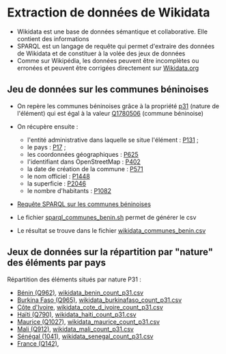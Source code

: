 # Extraction de données de Wikidata

* Wikidata est une base de données sémantique et collaborative. Elle contient des informations
* SPARQL est un langage de requête qui permet d'extraire des données de Wikidata et de constituer à la volée des jeux de données
* Comme sur Wikipédia, les données peuvent être incomplètes ou erronées et peuvent être corrigées directement sur [Wikidata.org](https://www.wikidata.org/wiki/Wikidata:Main_Page)

## Jeu de données sur les communes béninoises

* On repère les communes béninoises grâce à la propriété [p31](https://www.wikidata.org/wiki/Property:P31) (nature de l'élément) qui est égal à la valeur [Q1780506](https://www.wikidata.org/wiki/Q1780506) (commune béninoise)
* On récupère ensuite :
  * l'entité administrative dans laquelle se situe l'élément : [P131](https://www.wikidata.org/wiki/Property:P131) ;  
  * le pays : [P17](https://www.wikidata.org/wiki/Property:P17) ;
  * les coordonnées géographiques : [P625](https://www.wikidata.org/wiki/Property:P625)
  * l'identifiant dans OpenStreetMap : [P402](https://www.wikidata.org/wiki/Property:P402)
  * la date de création de la commune : [P571](https://www.wikidata.org/wiki/Property:P571)
  * le nom officiel : [P1448](https://www.wikidata.org/wiki/Property:P1448)
  * la superficie : [P2046](https://www.wikidata.org/wiki/Property:P2046)
  * le nombre d'habitants : [P1082](https://www.wikidata.org/wiki/Property:P1082)

* [Requête SPARQL sur les communes béninoises](https://query.wikidata.org/#PREFIX%20wd%3A%20%3Chttp%3A%2F%2Fwww.wikidata.org%2Fentity%2F%3E%0APREFIX%20wdt%3A%20%3Chttp%3A%2F%2Fwww.wikidata.org%2Fprop%2Fdirect%2F%3E%0APREFIX%20wikibase%3A%20%3Chttp%3A%2F%2Fwikiba.se%2Fontology%23%3E%0APREFIX%20p%3A%20%3Chttp%3A%2F%2Fwww.wikidata.org%2Fprop%2F%3E%0APREFIX%20v%3A%20%3Chttp%3A%2F%2Fwww.wikidata.org%2Fprop%2Fstatement%2F%3E%0APREFIX%20q%3A%20%3Chttp%3A%2F%2Fwww.wikidata.org%2Fprop%2Fqualifier%2F%3E%0APREFIX%20rdfs%3A%20%3Chttp%3A%2F%2Fwww.w3.org%2F2000%2F01%2Frdf-schema%23%3E%0A%0ASELECT%20%3Fcommune_id%20%3Fcommune_frlabel%20%3Fadministrative_area_id%20%3Fadministrative_area_frlabel%20%3Fcountry_id%20%3Fcountry_frlabel%20%3Fcoord%20%3Flien_osm%20%3Fdate_creation%20%3Fnom_officiel%20%3Fsuperficie%20%3Fpopulation%0AWHERE%0A{%0A%20%20%20%3Fcommune_id%20wdt%3AP31%20wd%3AQ1780506%20.%20%20%20%20%23%20find%20items%20that%20have%20%22instance%20of%20%28P31%29%3A%20commune%20of%20Benin%20%28Q1780506%29%22%0A%20%20%20OPTIONAL%20{%3Fcommune_id%20rdfs%3Alabel%20%3Fcommune_frlabel%20%20filter%20%28lang%28%3Fcommune_frlabel%20%29%20%3D%20%22fr%22%29%20.}%0A%20%20%20OPTIONAL%20{%3Fcommune_id%20wdt%3AP131%20%3Fadministrative_area_id%20.}%0A%20%20%20OPTIONAL%20{%3Fadministrative_area_id%20rdfs%3Alabel%20%3Fadministrative_area_frlabel%20%20filter%20%28lang%28%3Fadministrative_area_frlabel%20%29%20%3D%20%22fr%22%29%20.}%0A%20%20%20OPTIONAL%20{%3Fcommune_id%20wdt%3AP17%20%3Fcountry_id%20.}%0A%20%20%20OPTIONAL%20{%3Fcountry_id%20rdfs%3Alabel%20%3Fcountry_frlabel%20%20filter%20%28lang%28%3Fcountry_frlabel%20%29%20%3D%20%22fr%22%29%20.}%20%20%0A%20%20%20OPTIONAL%20{%3Fcommune_id%20wdt%3AP625%20%3Fcoord}%0A%20%20%20OPTIONAL%20{%3Fcommune_id%20wdt%3AP402%20%3Flien_osm}%0A%20%20%20OPTIONAL%20{%3Fcommune_id%20wdt%3AP571%20%3Fdate_creation}%0A%20%20%20OPTIONAL%20{%3Fcommune_id%20wdt%3AP1448%20%3Fnom_officiel}%0A%20%20%20OPTIONAL%20{%3Fcommune_id%20wdt%3AP2046%20%3Fsuperficie}%0A%20%20%20OPTIONAL%20{%3Fcommune_id%20wdt%3AP1082%20%3Fpopulation}%0A}%0A)
* Le fichier [sparql_communes_benin.sh](sparql_communes_benin.sh) permet de générer le csv
* Le résultat se trouve dans le fichier [wikidata_communes_benin.csv](wikidata_communes_benin.csv)

## Jeux de données sur la répartition par "nature" des éléments par pays

Répartition des éléments situés par nature P31 :
* [Bénin (Q962)](https://query.wikidata.org/#PREFIX%20wd%3A%20%3Chttp%3A%2F%2Fwww.wikidata.org%2Fentity%2F%3E%0APREFIX%20wdt%3A%20%3Chttp%3A%2F%2Fwww.wikidata.org%2Fprop%2Fdirect%2F%3E%0APREFIX%20wikibase%3A%20%3Chttp%3A%2F%2Fwikiba.se%2Fontology%23%3E%0APREFIX%20p%3A%20%3Chttp%3A%2F%2Fwww.wikidata.org%2Fprop%2F%3E%0APREFIX%20v%3A%20%3Chttp%3A%2F%2Fwww.wikidata.org%2Fprop%2Fstatement%2F%3E%0APREFIX%20q%3A%20%3Chttp%3A%2F%2Fwww.wikidata.org%2Fprop%2Fqualifier%2F%3E%0APREFIX%20rdfs%3A%20%3Chttp%3A%2F%2Fwww.w3.org%2F2000%2F01%2Frdf-schema%23%3E%0A%0ASELECT%20%3Fnature_id%20%3Fnature_frlabel%20%28COUNT%28distinct%20%3Fid%29%20as%20%3Fcount%29%0AWHERE%20%0A{%0A%20%20%20%3Fid%20wdt%3AP17%20wd%3AQ962%20.%0A%20%20%20OPTIONAL%20{%0A%20%20%20%20%20%3Fid%20wdt%3AP31%20%3Fnature_id%20.%0A%20%20%20%20%20%3Fnature_id%20rdfs%3Alabel%20%3Fnature_frlabel%20%20filter%20%28lang%28%3Fnature_frlabel%20%29%20%3D%20%22fr%22%29%20.%0A%20%20%20}%0A}%0AGROUP%20BY%20%3Fnature_id%20%3Fnature_frlabel%20%0AORDER%20BY%20DESC%28%3Fcount%29), [wikidata_benin_count_p31.csv](wikidata_benin_count_p31.csv)
* [Burkina Faso (Q965)](https://query.wikidata.org/#PREFIX%20wd%3A%20%3Chttp%3A%2F%2Fwww.wikidata.org%2Fentity%2F%3E%0APREFIX%20wdt%3A%20%3Chttp%3A%2F%2Fwww.wikidata.org%2Fprop%2Fdirect%2F%3E%0APREFIX%20wikibase%3A%20%3Chttp%3A%2F%2Fwikiba.se%2Fontology%23%3E%0APREFIX%20p%3A%20%3Chttp%3A%2F%2Fwww.wikidata.org%2Fprop%2F%3E%0APREFIX%20v%3A%20%3Chttp%3A%2F%2Fwww.wikidata.org%2Fprop%2Fstatement%2F%3E%0APREFIX%20q%3A%20%3Chttp%3A%2F%2Fwww.wikidata.org%2Fprop%2Fqualifier%2F%3E%0APREFIX%20rdfs%3A%20%3Chttp%3A%2F%2Fwww.w3.org%2F2000%2F01%2Frdf-schema%23%3E%0A%0ASELECT%20%3Fnature_id%20%3Fnature_frlabel%20%28COUNT%28distinct%20%3Fid%29%20as%20%3Fcount%29%0AWHERE%20%0A{%0A%20%20%20%3Fid%20wdt%3AP17%20wd%3AQ965%20.%0A%20%20%20OPTIONAL%20{%0A%20%20%20%20%20%3Fid%20wdt%3AP31%20%3Fnature_id%20.%0A%20%20%20%20%20%3Fnature_id%20rdfs%3Alabel%20%3Fnature_frlabel%20%20filter%20%28lang%28%3Fnature_frlabel%20%29%20%3D%20%22fr%22%29%20.%0A%20%20%20}%0A}%0AGROUP%20BY%20%3Fnature_id%20%3Fnature_frlabel%20%0AORDER%20BY%20DESC%28%3Fcount%29), [wikidata_burkinafaso_count_p31.csv](wikidata_burkinafaso_count_p31.csv)
* [Côte d'Ivoire](https://query.wikidata.org/#PREFIX%20wd%3A%20%3Chttp%3A%2F%2Fwww.wikidata.org%2Fentity%2F%3E%0APREFIX%20wdt%3A%20%3Chttp%3A%2F%2Fwww.wikidata.org%2Fprop%2Fdirect%2F%3E%0APREFIX%20wikibase%3A%20%3Chttp%3A%2F%2Fwikiba.se%2Fontology%23%3E%0APREFIX%20p%3A%20%3Chttp%3A%2F%2Fwww.wikidata.org%2Fprop%2F%3E%0APREFIX%20v%3A%20%3Chttp%3A%2F%2Fwww.wikidata.org%2Fprop%2Fstatement%2F%3E%0APREFIX%20q%3A%20%3Chttp%3A%2F%2Fwww.wikidata.org%2Fprop%2Fqualifier%2F%3E%0APREFIX%20rdfs%3A%20%3Chttp%3A%2F%2Fwww.w3.org%2F2000%2F01%2Frdf-schema%23%3E%0A%0ASELECT%20%3Fnature_id%20%3Fnature_frlabel%20%28COUNT%28distinct%20%3Fid%29%20as%20%3Fcount%29%0AWHERE%20%0A{%0A%20%20%20%3Fid%20wdt%3AP17%20wd%3AQ1008%20.%0A%20%20%20OPTIONAL%20{%0A%20%20%20%20%20%3Fid%20wdt%3AP31%20%3Fnature_id%20.%0A%20%20%20%20%20%3Fnature_id%20rdfs%3Alabel%20%3Fnature_frlabel%20%20filter%20%28lang%28%3Fnature_frlabel%20%29%20%3D%20%22fr%22%29%20.%0A%20%20%20}%0A}%0AGROUP%20BY%20%3Fnature_id%20%3Fnature_frlabel%20%0AORDER%20BY%20DESC%28%3Fcount%29), [wikidata_cote_d_ivoire_count_p31.csv](wikidata_cote_d_ivoire_count_p31.csv)
* [Haïti (Q790)](https://query.wikidata.org/#PREFIX%20wd%3A%20%3Chttp%3A%2F%2Fwww.wikidata.org%2Fentity%2F%3E%0APREFIX%20wdt%3A%20%3Chttp%3A%2F%2Fwww.wikidata.org%2Fprop%2Fdirect%2F%3E%0APREFIX%20wikibase%3A%20%3Chttp%3A%2F%2Fwikiba.se%2Fontology%23%3E%0APREFIX%20p%3A%20%3Chttp%3A%2F%2Fwww.wikidata.org%2Fprop%2F%3E%0APREFIX%20v%3A%20%3Chttp%3A%2F%2Fwww.wikidata.org%2Fprop%2Fstatement%2F%3E%0APREFIX%20q%3A%20%3Chttp%3A%2F%2Fwww.wikidata.org%2Fprop%2Fqualifier%2F%3E%0APREFIX%20rdfs%3A%20%3Chttp%3A%2F%2Fwww.w3.org%2F2000%2F01%2Frdf-schema%23%3E%0A%0ASELECT%20%3Fnature_id%20%3Fnature_frlabel%20%28COUNT%28distinct%20%3Fid%29%20as%20%3Fcount%29%0AWHERE%20%0A{%0A%20%20%20%3Fid%20wdt%3AP17%20wd%3AQ790%20.%0A%20%20%20OPTIONAL%20{%0A%20%20%20%20%20%3Fid%20wdt%3AP31%20%3Fnature_id%20.%0A%20%20%20%20%20%3Fnature_id%20rdfs%3Alabel%20%3Fnature_frlabel%20%20filter%20%28lang%28%3Fnature_frlabel%20%29%20%3D%20%22fr%22%29%20.%0A%20%20%20}%0A}%0AGROUP%20BY%20%3Fnature_id%20%3Fnature_frlabel%20%0AORDER%20BY%20DESC%28%3Fcount%29), [wikidata_haiti_count_p31.csv](wikidata_haiti_count_p31.csv)
* [Maurice (Q1027)](https://query.wikidata.org/#PREFIX%20wd%3A%20%3Chttp%3A%2F%2Fwww.wikidata.org%2Fentity%2F%3E%0APREFIX%20wdt%3A%20%3Chttp%3A%2F%2Fwww.wikidata.org%2Fprop%2Fdirect%2F%3E%0APREFIX%20wikibase%3A%20%3Chttp%3A%2F%2Fwikiba.se%2Fontology%23%3E%0APREFIX%20p%3A%20%3Chttp%3A%2F%2Fwww.wikidata.org%2Fprop%2F%3E%0APREFIX%20v%3A%20%3Chttp%3A%2F%2Fwww.wikidata.org%2Fprop%2Fstatement%2F%3E%0APREFIX%20q%3A%20%3Chttp%3A%2F%2Fwww.wikidata.org%2Fprop%2Fqualifier%2F%3E%0APREFIX%20rdfs%3A%20%3Chttp%3A%2F%2Fwww.w3.org%2F2000%2F01%2Frdf-schema%23%3E%0A%0ASELECT%20%3Fnature_id%20%3Fnature_frlabel%20%28COUNT%28distinct%20%3Fid%29%20as%20%3Fcount%29%0AWHERE%20%0A{%0A%20%20%20%3Fid%20wdt%3AP17%20wd%3AQ1027%20.%0A%20%20%20OPTIONAL%20{%0A%20%20%20%20%20%3Fid%20wdt%3AP31%20%3Fnature_id%20.%0A%20%20%20%20%20%3Fnature_id%20rdfs%3Alabel%20%3Fnature_frlabel%20%20filter%20%28lang%28%3Fnature_frlabel%20%29%20%3D%20%22fr%22%29%20.%0A%20%20%20}%0A}%0AGROUP%20BY%20%3Fnature_id%20%3Fnature_frlabel%20%0AORDER%20BY%20DESC%28%3Fcount%29),  [wikidata_maurice_count_p31.csv](wikidata_maurice_count_p31.csv)
* [Mali (Q912)](https://query.wikidata.org/#PREFIX%20wd%3A%20%3Chttp%3A%2F%2Fwww.wikidata.org%2Fentity%2F%3E%0APREFIX%20wdt%3A%20%3Chttp%3A%2F%2Fwww.wikidata.org%2Fprop%2Fdirect%2F%3E%0APREFIX%20wikibase%3A%20%3Chttp%3A%2F%2Fwikiba.se%2Fontology%23%3E%0APREFIX%20p%3A%20%3Chttp%3A%2F%2Fwww.wikidata.org%2Fprop%2F%3E%0APREFIX%20v%3A%20%3Chttp%3A%2F%2Fwww.wikidata.org%2Fprop%2Fstatement%2F%3E%0APREFIX%20q%3A%20%3Chttp%3A%2F%2Fwww.wikidata.org%2Fprop%2Fqualifier%2F%3E%0APREFIX%20rdfs%3A%20%3Chttp%3A%2F%2Fwww.w3.org%2F2000%2F01%2Frdf-schema%23%3E%0A%0ASELECT%20%3Fnature_id%20%3Fnature_frlabel%20%28COUNT%28distinct%20%3Fid%29%20as%20%3Fcount%29%0AWHERE%20%0A{%0A%20%20%20%3Fid%20wdt%3AP17%20wd%3AQ912%20.%0A%20%20%20OPTIONAL%20{%0A%20%20%20%20%20%3Fid%20wdt%3AP31%20%3Fnature_id%20.%0A%20%20%20%20%20%3Fnature_id%20rdfs%3Alabel%20%3Fnature_frlabel%20%20filter%20%28lang%28%3Fnature_frlabel%20%29%20%3D%20%22fr%22%29%20.%0A%20%20%20}%0A}%0AGROUP%20BY%20%3Fnature_id%20%3Fnature_frlabel%20%0AORDER%20BY%20DESC%28%3Fcount%29), [wikidata_mali_count_p31.csv](wikidata_mali_count_p31.csv)
* [Sénégal (1041)](https://query.wikidata.org/#PREFIX%20wd%3A%20%3Chttp%3A%2F%2Fwww.wikidata.org%2Fentity%2F%3E%0APREFIX%20wdt%3A%20%3Chttp%3A%2F%2Fwww.wikidata.org%2Fprop%2Fdirect%2F%3E%0APREFIX%20wikibase%3A%20%3Chttp%3A%2F%2Fwikiba.se%2Fontology%23%3E%0APREFIX%20p%3A%20%3Chttp%3A%2F%2Fwww.wikidata.org%2Fprop%2F%3E%0APREFIX%20v%3A%20%3Chttp%3A%2F%2Fwww.wikidata.org%2Fprop%2Fstatement%2F%3E%0APREFIX%20q%3A%20%3Chttp%3A%2F%2Fwww.wikidata.org%2Fprop%2Fqualifier%2F%3E%0APREFIX%20rdfs%3A%20%3Chttp%3A%2F%2Fwww.w3.org%2F2000%2F01%2Frdf-schema%23%3E%0A%0ASELECT%20%3Fnature_id%20%3Fnature_frlabel%20%28COUNT%28distinct%20%3Fid%29%20as%20%3Fcount%29%0AWHERE%20%0A{%0A%20%20%20%3Fid%20wdt%3AP17%20wd%3AQ1041%20.%0A%20%20%20OPTIONAL%20{%0A%20%20%20%20%20%3Fid%20wdt%3AP31%20%3Fnature_id%20.%0A%20%20%20%20%20%3Fnature_id%20rdfs%3Alabel%20%3Fnature_frlabel%20%20filter%20%28lang%28%3Fnature_frlabel%20%29%20%3D%20%22fr%22%29%20.%0A%20%20%20}%0A}%0AGROUP%20BY%20%3Fnature_id%20%3Fnature_frlabel%20%0AORDER%20BY%20DESC%28%3Fcount%29), [wikidata_senegal_count_p31.csv](wikidata_senegal_count_p31.csv)
* [France (Q142)](https://query.wikidata.org/#PREFIX%20wd%3A%20%3Chttp%3A%2F%2Fwww.wikidata.org%2Fentity%2F%3E%0APREFIX%20wdt%3A%20%3Chttp%3A%2F%2Fwww.wikidata.org%2Fprop%2Fdirect%2F%3E%0APREFIX%20wikibase%3A%20%3Chttp%3A%2F%2Fwikiba.se%2Fontology%23%3E%0APREFIX%20p%3A%20%3Chttp%3A%2F%2Fwww.wikidata.org%2Fprop%2F%3E%0APREFIX%20v%3A%20%3Chttp%3A%2F%2Fwww.wikidata.org%2Fprop%2Fstatement%2F%3E%0APREFIX%20q%3A%20%3Chttp%3A%2F%2Fwww.wikidata.org%2Fprop%2Fqualifier%2F%3E%0APREFIX%20rdfs%3A%20%3Chttp%3A%2F%2Fwww.w3.org%2F2000%2F01%2Frdf-schema%23%3E%0A%0ASELECT%20%3Fnature_id%20%3Fnature_frlabel%20%28COUNT%28distinct%20%3Fid%29%20as%20%3Fcount%29%0AWHERE%20%0A{%0A%20%20%20%3Fid%20wdt%3AP17%20wd%3AQ142%20.%0A%20%20%20OPTIONAL%20{%0A%20%20%20%20%20%3Fid%20wdt%3AP31%20%3Fnature_id%20.%0A%20%20%20%20%20%3Fnature_id%20rdfs%3Alabel%20%3Fnature_frlabel%20%20filter%20%28lang%28%3Fnature_frlabel%20%29%20%3D%20%22fr%22%29%20.%0A%20%20%20}%0A}%0AGROUP%20BY%20%3Fnature_id%20%3Fnature_frlabel%20%0AORDER%20BY%20DESC%28%3Fcount%29), 
